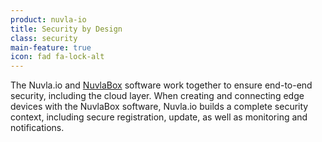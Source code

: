 ```yaml
---
product: nuvla-io
title: Security by Design
class: security
main-feature: true
icon: fad fa-lock-alt
---
```


The Nuvla.io and [NuvlaBox](/products-and-services/nuvlabox/overview) software work together to ensure end-to-end security, including the cloud layer. When creating and connecting edge devices with the NuvlaBox software, Nuvla.io builds a complete security context, including secure registration, update, as well as monitoring and notifications. 
